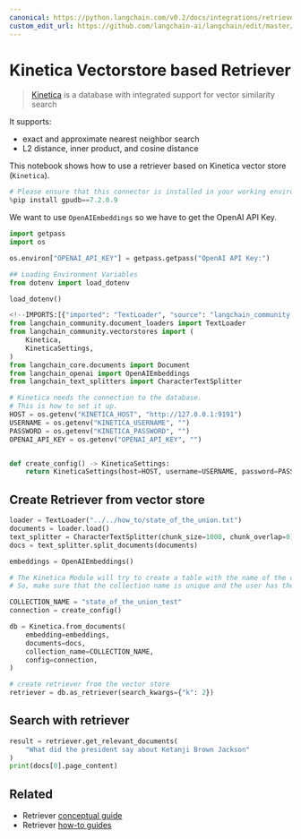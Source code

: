 ```yaml
---
canonical: https://python.langchain.com/v0.2/docs/integrations/retrievers/kinetica/
custom_edit_url: https://github.com/langchain-ai/langchain/edit/master/docs/docs/integrations/retrievers/kinetica.ipynb
---
```


# Kinetica Vectorstore based Retriever

>[Kinetica](https://www.kinetica.com/) is a database with integrated support for vector similarity search

It supports:
- exact and approximate nearest neighbor search
- L2 distance, inner product, and cosine distance

This notebook shows how to use a retriever based on Kinetica vector store (`Kinetica`).


```python
# Please ensure that this connector is installed in your working environment.
%pip install gpudb==7.2.0.9
```

We want to use `OpenAIEmbeddings` so we have to get the OpenAI API Key.


```python
import getpass
import os

os.environ["OPENAI_API_KEY"] = getpass.getpass("OpenAI API Key:")
```


```python
## Loading Environment Variables
from dotenv import load_dotenv

load_dotenv()
```


```python
<!--IMPORTS:[{"imported": "TextLoader", "source": "langchain_community.document_loaders", "docs": "https://api.python.langchain.com/en/latest/document_loaders/langchain_community.document_loaders.text.TextLoader.html", "title": "Kinetica Vectorstore based Retriever"}, {"imported": "Kinetica", "source": "langchain_community.vectorstores", "docs": "https://api.python.langchain.com/en/latest/vectorstores/langchain_community.vectorstores.kinetica.Kinetica.html", "title": "Kinetica Vectorstore based Retriever"}, {"imported": "KineticaSettings", "source": "langchain_community.vectorstores", "docs": "https://api.python.langchain.com/en/latest/vectorstores/langchain_community.vectorstores.kinetica.KineticaSettings.html", "title": "Kinetica Vectorstore based Retriever"}, {"imported": "Document", "source": "langchain_core.documents", "docs": "https://api.python.langchain.com/en/latest/documents/langchain_core.documents.base.Document.html", "title": "Kinetica Vectorstore based Retriever"}, {"imported": "OpenAIEmbeddings", "source": "langchain_openai", "docs": "https://api.python.langchain.com/en/latest/embeddings/langchain_openai.embeddings.base.OpenAIEmbeddings.html", "title": "Kinetica Vectorstore based Retriever"}, {"imported": "CharacterTextSplitter", "source": "langchain_text_splitters", "docs": "https://api.python.langchain.com/en/latest/character/langchain_text_splitters.character.CharacterTextSplitter.html", "title": "Kinetica Vectorstore based Retriever"}]-->
from langchain_community.document_loaders import TextLoader
from langchain_community.vectorstores import (
    Kinetica,
    KineticaSettings,
)
from langchain_core.documents import Document
from langchain_openai import OpenAIEmbeddings
from langchain_text_splitters import CharacterTextSplitter
```


```python
# Kinetica needs the connection to the database.
# This is how to set it up.
HOST = os.getenv("KINETICA_HOST", "http://127.0.0.1:9191")
USERNAME = os.getenv("KINETICA_USERNAME", "")
PASSWORD = os.getenv("KINETICA_PASSWORD", "")
OPENAI_API_KEY = os.getenv("OPENAI_API_KEY", "")


def create_config() -> KineticaSettings:
    return KineticaSettings(host=HOST, username=USERNAME, password=PASSWORD)
```

## Create Retriever from vector store


```python
loader = TextLoader("../../how_to/state_of_the_union.txt")
documents = loader.load()
text_splitter = CharacterTextSplitter(chunk_size=1000, chunk_overlap=0)
docs = text_splitter.split_documents(documents)

embeddings = OpenAIEmbeddings()

# The Kinetica Module will try to create a table with the name of the collection.
# So, make sure that the collection name is unique and the user has the permission to create a table.

COLLECTION_NAME = "state_of_the_union_test"
connection = create_config()

db = Kinetica.from_documents(
    embedding=embeddings,
    documents=docs,
    collection_name=COLLECTION_NAME,
    config=connection,
)

# create retriever from the vector store
retriever = db.as_retriever(search_kwargs={"k": 2})
```

## Search with retriever


```python
result = retriever.get_relevant_documents(
    "What did the president say about Ketanji Brown Jackson"
)
print(docs[0].page_content)
```


## Related

- Retriever [conceptual guide](/docs/concepts/#retrievers)
- Retriever [how-to guides](/docs/how_to/#retrievers)